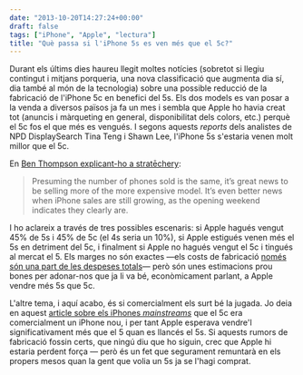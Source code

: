 ```yaml
---
date: "2013-10-20T14:27:24+00:00"
draft: false
tags: ["iPhone", "Apple", "lectura"]
title: "Què passa si l'iPhone 5s es ven més que el 5c?"
---
```

Durant els últims dies haureu llegit moltes notícies (sobretot si llegiu contingut i mitjans porqueria, una nova classificació que augmenta dia sí, dia també al món de la tecnologia) sobre una possible reducció de la fabricació de l'iPhone 5c en benefici del 5s. Els dos models es van posar a la venda a diversos països ja fa un mes i sembla que Apple ho havia creat tot (anuncis i màrqueting en general, disponibilitat dels colors, etc.) perquè el 5c fos el que més es vengués. I segons aquests *reports* dels analistes de NPD DisplaySearch Tina Teng i Shawn Lee, l'iPhone 5s s'estaria venen molt millor que el 5c.

En [Ben Thompson explicant-ho a stratēchery](http://stratechery.com/2013/where-is-the-bad-news/):

> Presuming the number of phones sold is the same, it’s great news to be selling more of the more expensive model. It’s even better news when iPhone sales are still growing, as the opening weekend indicates they clearly are.

I ho aclareix a través de tres possibles escenaris: si Apple hagués vengut 45% de 5s i 45% de 5c (el 4s seria un 10%), si Apple estigués venen més el 5s en detriment del 5c, i finalment si Apple no hagués vengut el 5c i tingués al mercat el 5. Els marges no són exactes —els costs de fabricació [només són una part de les despeses totals](http://postpc.wocial.com/blog/3894535/379)— però són unes estimacions prou bones per adonar-nos que ja li va bé, econòmicament parlant, a Apple vendre més 5s que 5c. 

L'altre tema, i aquí acabo, és si comercialment els surt bé la jugada. Jo deia en aquest [article sobre els iPhones *mainstreams*](http://enricllonch.com/post/61008578092/liphone-mainstream-es-el-nou-iphone-de-baix-cost) que el 5c era comercialment un iPhone nou, i per tant Apple esperava vendre'l significativament més que el 5 quan es llancés el 5s. Si aquests rumors de fabricació fossin certs, que ningú diu que ho siguin, crec que Apple hi estaria perdent força — però és un fet que segurament remuntarà en els propers mesos quan la gent que volia un 5s ja se l'hagi comprat.